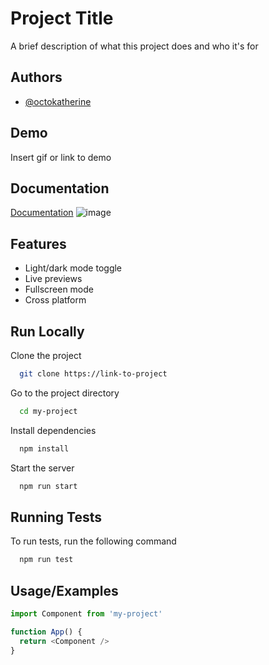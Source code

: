 
# Project Title

A brief description of what this project does and who it's for


## Authors

- [@octokatherine](https://www.github.com/octokatherine)


## Demo

Insert gif or link to demo


## Documentation

[Documentation](https://linktodocumentation)
 ![image](https://user-images.githubusercontent.com/62290677/209576919-c7539b28-07af-4810-b06a-c5fbbbddbd3b.png)


## Features

- Light/dark mode toggle
- Live previews
- Fullscreen mode
- Cross platform


## Run Locally

Clone the project

```bash
  git clone https://link-to-project
```

Go to the project directory

```bash
  cd my-project
```

Install dependencies

```bash
  npm install
```

Start the server

```bash
  npm run start
```


## Running Tests

To run tests, run the following command

```bash
  npm run test
```


## Usage/Examples

```javascript
import Component from 'my-project'

function App() {
  return <Component />
}
```


